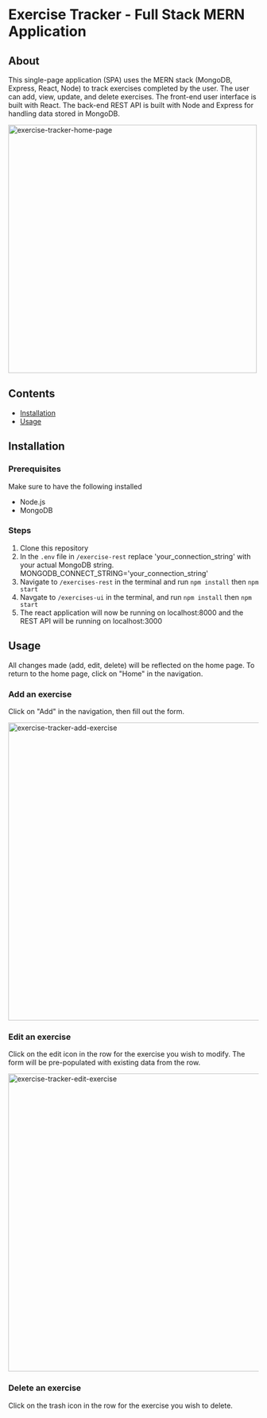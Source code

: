 # Exercise Tracker - Full Stack MERN Application

## About 
This single-page application (SPA) uses the MERN stack (MongoDB, Express, React, Node) to track exercises completed by the user. The user can add, view, update, and delete exercises. The front-end user interface is built with React. The back-end REST API is built with Node and Express for handling data stored in MongoDB. 

<img src="https://github.com/Richelle-T/exercise-tracker/assets/116057301/a0fe95f8-b205-42ed-aa66-2f7b969fe23e" alt="exercise-tracker-home-page" width="500">

## Contents
- [Installation](#installation)
- [Usage](#usage)

## Installation
### Prerequisites 
Make sure to have the following installed 
- Node.js
- MongoDB

### Steps
1. Clone this repository
2. In the `.env` file in `/exercise-rest` replace 'your_connection_string' with your actual MongoDB string.
MONGODB_CONNECT_STRING='your_connection_string'
3. Navigate to `/exercises-rest` in the terminal and run `npm install` then `npm start` 
4. Navgate to `/exercises-ui` in the terminal, and run `npm install` then `npm start`
5. The react application will now be running on localhost:8000 and the REST API will be running on localhost:3000 


## Usage
All changes made (add, edit, delete) will be reflected on the home page. To return to the home page, click on "Home" in the navigation.  

### Add an exercise
Click on "Add" in the navigation, then fill out the form.

<img src="https://github.com/Richelle-T/exercise-tracker/assets/116057301/31516405-0689-4def-ad65-4b58b10274c5" alt="exercise-tracker-add-exercise" width="600">

### Edit an exercise
Click on the edit icon in the row for the exercise you wish to modify. The form will be pre-populated with existing data from the row. 

<img src="https://github.com/Richelle-T/exercise-tracker/assets/116057301/cfea3850-6d05-47d9-a190-91d5aa720f1a" alt="exercise-tracker-edit-exercise" width="600">

### Delete an exercise 
Click on the trash icon in the row for the exercise you wish to delete. 
